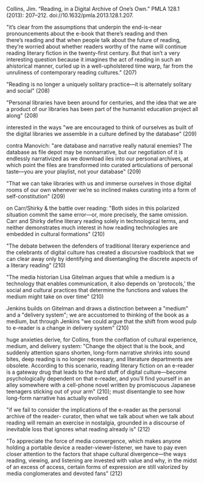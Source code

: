 Collins, Jim. “Reading, in a Digital Archive of One’s Own.” PMLA 128.1 (2013): 207–212. doi://10.1632/pmla.2013.128.1.207.

"it’s clear from the assumptions that underpin the end-is-near pronouncements about the e-book that there’s reading and then there’s reading and that when people talk about the future of reading, they’re worried about whether readers worthy of the name will continue reading literary fiction in the twenty-first century. But that isn’t a very interesting question because it imagines the act of reading in such an ahistorical manner, curled up in a well-upholstered time warp, far from the unruliness of contemporary reading cultures." (207)

"Reading is no longer a uniquely solitary practice—it is alternately solitary and social" (208)

"Personal libraries have been around for centuries, and the idea that we are a product of our libraries has been part of the humanist education project all along" (208)

interested in the ways "we are encouraged to think of ourselves as built of the digital libraries we assemble in a culture defined by the database" (209)

contra Manovich: "are database and narrative really natural enemies? The database as file depot may be nonnarrative, but our negotiation of it is endlessly narrativized as we download iles into our personal archives, at which point the files are transformed into curated articulations of personal taste—you are your playlist, not your database" (209)

"That we can take libraries with us and immerse ourselves in those digital rooms of our own whenever we’re so inclined makes curating into a form of self-constitution" (209)

on Carr/Shirky & the battle over reading: "Both sides in this polarized situation commit the same error—or, more precisely, the same omission. Carr and Shirky define literary reading solely in technological terms, and neither demonstrates much interest in how reading technologies are embedded in cultural formations" (210)

"The debate between the defenders of traditional literary experience and the celebrants of digital culture has created a discursive roadblock that we can clear away only by identifying and disentangling the discrete aspects of a literary reading" (210)

"The media historian Lisa Gitelman argues that while a medium is a technology that enables communication, it also depends on 'protocols,' the social and cultural practices that determine the functions and values the medium might take on over time" (210)

Jenkins builds on Gitelman and draws a distinction between a "medium" and a "delivery system"; we are accustomed to thinking of the book as a medium, but through Jenkins "we could argue that the shift from wood pulp to e-reader is a change in delivery system" (210)

huge anxieties derive, for Collins, from the conflation of cultural experience, medium, and delivery system: "Change the object that is the book, and suddenly attention spans shorten, long-form narrative shrinks into sound bites, deep reading is no longer necessary, and literature departments are obsolete. According to this scenario, reading literary fiction on an e-reader is a gateway drug that leads to the hard stuff of digital culture—become psychologically dependent on that e-reader, and you’ll find yourself in an alley somewhere with a cell-phone novel written by promiscuous Japanese teenagers sticking out of your arm" (210); must disentangle to see how long-form narrative has actually evolved

"if we fail to consider the implications of the e-reader as the personal archive of the reader- curator, then what we talk about when we talk about reading will remain an exercise in nostalgia, grounded in a discourse of inevitable loss that ignores what reading already is" (212)

"To appreciate the force of media convergence, which makes anyone holding a portable device a reader-viewer-listener, we have to pay even closer attention to the factors that shape cultural divergence—the ways reading, viewing, and listening are invested with value and why, in the midst of an excess of access, certain forms of expression are still valorized by media conglomerates and devoted fans" (212)
